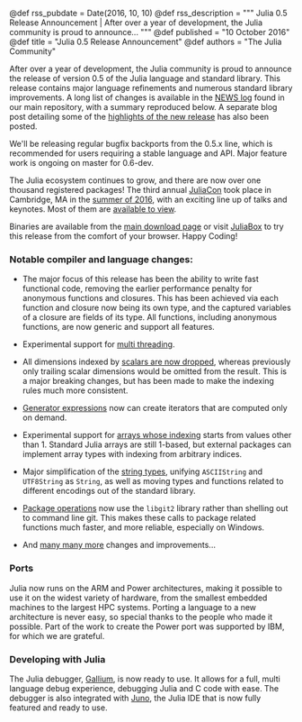 @def rss_pubdate = Date(2016, 10, 10)
@def rss_description = """ Julia 0.5 Release Announcement | After over a year of development, the Julia community is proud to announce... """
@def published = "10 October 2016"
@def title = "Julia 0.5 Release Announcement"
@def authors = "The Julia Community"

After over a year of development, the Julia community is proud to announce
the release of version 0.5 of the Julia language and standard library.
This release contains major language refinements and numerous standard library improvements.
A long list of changes is available in the [NEWS log](https://github.com/JuliaLang/julia/blob/release-0.5/NEWS.md#julia-v050-release-notes) found in our main repository, with a summary reproduced below.
A separate blog post detailing some of the [highlights of the new release](/blog/2016/10/julia-0.5-highlights/) has also been posted.

We'll be releasing regular bugfix backports from the 0.5.x line, which is recommended for users requiring a stable language and API.
Major feature work is ongoing on master for 0.6-dev.

The Julia ecosystem continues to grow, and there are now over one thousand registered packages!
The third annual [JuliaCon](https://juliacon.org/) took place in Cambridge, MA in the [summer of 2016](/blog/2016/09/juliacon2016/), with an exciting line up of talks and keynotes.
Most of them are [available to view](https://www.youtube.com/playlist?list=PLP8iPy9hna6SQPwZUDtAM59-wPzCPyD_S).

Binaries are available from the [main download page](/downloads/) or visit [JuliaBox](https://juliabox.com/) to try this release from the comfort of your browser. Happy Coding!

### Notable compiler and language changes:

- The major focus of this release has been the ability to write fast functional code, removing the earlier performance penalty for anonymous functions and closures.
  This has been achieved via each function and closure now being its own type, and the captured variables of a closure are fields of its type.
  All functions, including anonymous functions, are now generic and support all features.

- Experimental support for [multi threading](https://docs.julialang.org/en/latest/manual/parallel-computing/#multi-threading-experimental).

- All dimensions indexed by [scalars are now dropped](https://github.com/JuliaLang/julia/issues/13612), whereas previously only trailing scalar dimensions would be omitted from the result.
  This is a major breaking changes, but has been made to make the indexing rules much more consistent.

- [Generator expressions](https://github.com/JuliaLang/julia/issues/4470) now can create iterators that are computed only on demand.

- Experimental support for [arrays whose indexing](https://github.com/JuliaLang/julia/issues/16260) starts from values other than 1. Standard Julia arrays are still 1-based, but external packages can implement array types with indexing from arbitrary indices.

- Major simplification of the [string types](https://github.com/JuliaLang/julia/issues/16107), unifying `ASCIIString` and `UTF8String` as `String`, as well as moving types and functions related to different encodings out of the standard library.

- [Package operations](https://github.com/JuliaLang/julia/issues/11196) now use the `libgit2` library rather than shelling out to command line git. This makes these calls to package related functions much faster, and more reliable, especially on Windows.

- And [many many more](https://github.com/JuliaLang/julia/blob/release-0.5/NEWS.md#julia-v050-release-notes) changes and improvements...

### Ports

Julia now runs on the ARM and Power architectures, making it possible to use it on the widest variety of hardware, from the smallest embedded machines to the largest HPC systems. Porting a language to a new architecture is never easy, so special thanks to the people who made it possible. Part of the work to create the Power port was supported by IBM, for which we are grateful.

### Developing with Julia

The Julia debugger, [Gallium](https://github.com/Keno/Gallium.jl), is now ready to use. It allows for a full, multi language debug experience, debugging Julia and C code with ease. The debugger is also integrated with [Juno](https://junolab.org), the Julia IDE that is now fully featured and ready to use.

